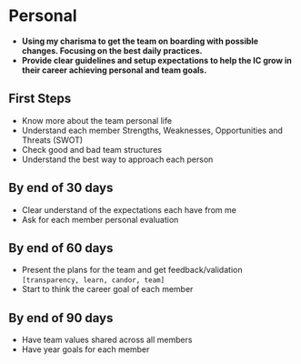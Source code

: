 # Personal
- **Using my charisma to get the team on boarding with possible changes. Focusing on the best daily practices.**
- **Provide clear guidelines and setup expectations to help the IC grow in their career achieving personal and team goals.**

## First Steps
- Know more about the team personal life
- Understand each member Strengths, Weaknesses, Opportunities and Threats (SWOT)
- Check good and bad team structures
- Understand the best way to approach each person

## By end of 30 days
- Clear understand of the expectations each have from me
- Ask for each member personal evaluation

## By end of 60 days
- Present the plans for the team and get feedback/validation `[transparency, learn, candor, team]`
- Start to think the career goal of each member

## By end of 90 days
- Have team values shared across all members
- Have year goals for each member
